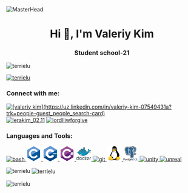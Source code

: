 ![MasterHead](https://img.itch.zone/aW1hZ2UyL2phbS8yNzcwNzUvNDkyNDc2NC5naWY=/original/U92EmK.gif)
<h1 align="center">Hi 👋, I'm Valeriy Kim</h1>
<h3 align="center">Student school-21</h3>
<p align="left"> <img src="https://komarev.com/ghpvc/?username=terrielu&label=Profile%20views&color=0e75b6&style=flat" alt="terrielu" /> </p>

<p align="left"> <a href="https://github.com/ryo-ma/github-profile-trophy"><img src="https://github-profile-trophy.vercel.app/?username=terrielu" alt="terrielu" /></a> </p>

<h3 align="left">Connect with me:</h3>
<p align="left">
<a href="https://linkedin.com/in/valeriy kim" target="blank"><img align="center" src="https://raw.githubusercontent.com/rahuldkjain/github-profile-readme-generator/master/src/images/icons/Social/linked-in-alt.svg" alt="[valeriy kim](https://uz.linkedin.com/in/valeriy-kim-07549431a?trk=people-guest_people_search-card)" height="30" width="40" /></a>
<a href="https://instagram.com/lerakim_02.11" target="blank"><img align="center" src="https://raw.githubusercontent.com/rahuldkjain/github-profile-readme-generator/master/src/images/icons/Social/instagram.svg" alt="lerakim_02.11" height="30" width="40" /></a>
<a href="https://www.leetcode.com/lordlliwforgive" target="blank"><img align="center" src="https://raw.githubusercontent.com/rahuldkjain/github-profile-readme-generator/master/src/images/icons/Social/leet-code.svg" alt="lordlliwforgive" height="30" width="40" /></a>
</p>

<h3 align="left">Languages and Tools:</h3>
<p align="left"> <a href="https://www.gnu.org/software/bash/" target="_blank" rel="noreferrer"> <img src="https://www.vectorlogo.zone/logos/gnu_bash/gnu_bash-icon.svg" alt="bash" width="40" height="40"/> </a> <a href="https://www.cprogramming.com/" target="_blank" rel="noreferrer"> <img src="https://raw.githubusercontent.com/devicons/devicon/master/icons/c/c-original.svg" alt="c" width="40" height="40"/> </a> <a href="https://www.w3schools.com/cpp/" target="_blank" rel="noreferrer"> <img src="https://raw.githubusercontent.com/devicons/devicon/master/icons/cplusplus/cplusplus-original.svg" alt="cplusplus" width="40" height="40"/> </a> <a href="https://www.w3schools.com/cs/" target="_blank" rel="noreferrer"> <img src="https://raw.githubusercontent.com/devicons/devicon/master/icons/csharp/csharp-original.svg" alt="csharp" width="40" height="40"/> </a> <a href="https://www.docker.com/" target="_blank" rel="noreferrer"> <img src="https://raw.githubusercontent.com/devicons/devicon/master/icons/docker/docker-original-wordmark.svg" alt="docker" width="40" height="40"/> </a> <a href="https://git-scm.com/" target="_blank" rel="noreferrer"> <img src="https://www.vectorlogo.zone/logos/git-scm/git-scm-icon.svg" alt="git" width="40" height="40"/> </a> <a href="https://www.linux.org/" target="_blank" rel="noreferrer"> <img src="https://raw.githubusercontent.com/devicons/devicon/master/icons/linux/linux-original.svg" alt="linux" width="40" height="40"/> </a> <a href="https://www.postgresql.org" target="_blank" rel="noreferrer"> <img src="https://raw.githubusercontent.com/devicons/devicon/master/icons/postgresql/postgresql-original-wordmark.svg" alt="postgresql" width="40" height="40"/> </a> <a href="https://unity.com/" target="_blank" rel="noreferrer"> <img src="https://www.vectorlogo.zone/logos/unity3d/unity3d-icon.svg" alt="unity" width="40" height="40"/> </a> <a href="https://unrealengine.com/" target="_blank" rel="noreferrer"> <img src="https://raw.githubusercontent.com/kenangundogan/fontisto/036b7eca71aab1bef8e6a0518f7329f13ed62f6b/icons/svg/brand/unreal-engine.svg" alt="unreal" width="40" height="40"/> </a> </p>

<p><img align="left" src="https://github-readme-stats.vercel.app/api/top-langs?username=terrielu&show_icons=true&locale=en&layout=compact" alt="terrielu" /></p>

<p>&nbsp;<img align="center" src="https://github-readme-stats.vercel.app/api?username=terrielu&show_icons=true&locale=en" alt="terrielu" /></p>

<p><img align="center" src="https://github-readme-streak-stats.herokuapp.com/?user=terrielu&" alt="terrielu" /></p>
